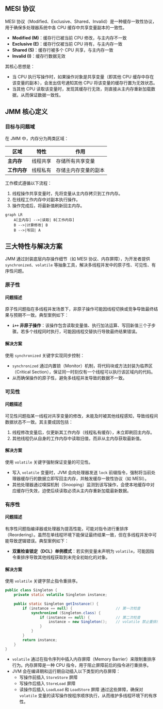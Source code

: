 ## MESI 协议

MESI 协议（Modified、Exclusive、Shared、Invalid）是一种缓存一致性协议，用于确保多处理器系统中各 CPU 缓存中共享变量副本的一致性。

- **Modified (M)**：缓存行已被当前 CPU 修改，与主内存不一致
- **Exclusive (E)**：缓存行仅被当前 CPU 持有，与主内存一致
- **Shared (S)**：缓存行被多个 CPU 共享，与主内存一致
- **Invalid (I)**：缓存行数据无效

其核心思想是：

- 当 CPU 执行写操作时，如果操作对象是共享变量（即其他 CPU 缓存中存在该变量的副本），会发出信号通知其他 CPU 将该变量的缓存行置为无效状态。
- 当其他 CPU 读取该变量时，发现其缓存行无效，则直接从主内存重新加载数据，从而保证数据一致性。

## JMM 核心定义

### 目标与问题域

在 JMM 中，内存分为两类区域：

| 区域         | 特性                          | 作用                     |
|--------------|-------------------------------|--------------------------|
| **主内存**   | 线程共享                      | 存储所有共享变量         |
| **工作内存** | 线程私有                      | 存储主内存变量的副本     |

工作模式遵循以下流程：

1. 线程操作共享变量时，先将变量从主内存拷贝到工作内存。
2. 在线程工作内存中对副本执行操作。
3. 操作完成后，将最新值刷新回主内存。

```mermaid
graph LR
    A[主内存] -->|读取| B[工作内存]
    B -->|计算修改| B
    B -->|写回| A
```

## 三大特性与解决方案

JMM 通过封装底层内存操作细节（如 MESI 协议、内存屏障），为开发者提供 `synchronized`、`volatile` 等抽象工具，解决多线程并发中的原子性、可见性、有序性问题。

### 原子性

#### 问题描述

原子性问题指在多线程并发场景下，非原子操作可能因线程切换或竞争导致最终结果与预期不一致。典型案例如下：

- **`i++` 非原子操作**：该操作包含读取变量值、执行加法运算、写回新值三个子步骤。若多个线程同时执行，可能因线程交替执行导致最终结果错误。

#### 解决方案

使用 `synchronized` 关键字实现同步控制：

- `synchronized` 通过内置锁（Monitor）机制，将代码块或方法封装为临界区（Critical Section），保证同一时刻仅有一个线程可以执行该区域内的代码。
- 从而确保操作的原子性，避免多线程并发导致的数据不一致。

### 可见性

#### 问题描述

可见性问题指某一线程对共享变量的修改，未能及时被其他线程感知，导致线程间数据状态不一致。其主要成因包括：

1. 线程修改变量后，仅更新其工作内存（线程私有缓存），未立即刷回主内存。
2. 其他线程仍从自身的工作内存中读取旧值，而非从主内存获取最新值。

#### 解决方案

使用 `volatile` 关键字强制保证变量的可见性。

- 写入 `volatile` 变量时，JVM 会向处理器发送 `lock` 前缀指令，强制将当前处理器缓存行的数据立即写回主内存，并触发缓存一致性协议（如 MESI）。
- 其他处理器通过嗅探机制（Snooping）监测到该写操作，会使本地缓存中对应缓存行失效，迫使后续读取必须从主内存重新加载最新数据。

### 有序性

#### 问题描述

有序性问题指编译器或处理器为提高性能，可能对指令进行重排序（Reordering）。虽然在单线程环境下能保证最终结果一致，但在多线程并发中可能导致逻辑错误。典型案例如下：

- **双重检查锁定（DCL）单例模式**：若实例变量未声明为 `volatile`，可能因指令重排序导致其他线程获取到未完全初始化的对象。

#### 解决方案

使用 `volatile` 关键字禁止指令重排序。

```java
public class Singleton {
	private static volatile Singleton instance;
	
	public static Singleton getInstance() {
		if (instance == null) {                    // 第一次检查
			synchronized (Singleton.class) {
				if (instance == null) {            // 第二次检查
					instance = new Singleton();    // volatile 禁止重排序
				}
			}
		}
		return instance;
	}
}
```
- `volatile` 通过在指令序列中插入内存屏障（Memory Barrier）来限制重排序行为。内存屏障是一种 CPU 指令，用于阻止屏障前后的指令进行重排序。
- JVM 会在编译期和运行期自动插入以下类型的内存屏障：
	- 写操作前插入 `StoreStore` 屏障
	- 写操作后插入 `StoreLoad` 屏障
	- 读操作后插入 `LoadLoad` 和 `LoadStore` 屏障
	通过这些屏障，确保对 `volatile` 变量的读写操作按程序顺序执行，从而维护多线程环境下的有序性。